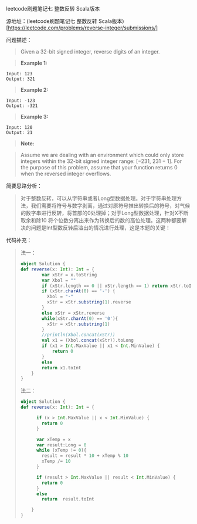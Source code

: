 leetcode刷题笔记七 整数反转 Scala版本

源地址：(leetcode刷题笔记七 整数反转 Scala版本)[https://leetcode.com/problems/reverse-integer/submissions/]

问题描述：

>Given a 32-bit signed integer, reverse digits of an integer.

> **Example 1:**

```
Input: 123
Output: 321
```

> **Example 2:**

```
Input: -123
Output: -321
```

> **Example 3:**

```
Input: 120
Output: 21
```

> **Note:**

> Assume we are dealing with an environment which could only store integers within the 32-bit signed integer range: [−231, 231 − 1]. For the purpose of this problem, assume that your function returns 0 when the reversed integer overflows.

简要思路分析：

> 对于整数反转，可以从字符串或者Long型数据处理。对于字符串处理方法，我们需要将符号与数字剥离，通过对原符号推出转换后的符号，对气候的数字串进行反转，将首部的0处理掉；对于Long型数据处理，针对X不断取余和除10 将个位数分离出来作为转换后的数的高位处理。这两种都要解决的问题是Int型数反转后溢出的情况进行处理，这是本题的关键！

代码补充：

> 法一：
>
> ```scala
> object Solution {
> def reverse(x: Int): Int = {
>         var xStr = x.toString
>         var Xbol = ""
>         if (xStr.length == 0 || xStr.length == 1) return xStr.toInt
>         if (xStr.charAt(0) == '-') {
>           Xbol = "-"
>           xStr = xStr.substring(1).reverse
>         }
>         else xStr = xStr.reverse
>         while(xStr.charAt(0) == '0'){
>           xStr = xStr.substring(1)
>         }
>         //println(Xbol.concat(xStr))
>         val x1 = (Xbol.concat(xStr)).toLong
>         if (x1 > Int.MaxValue || x1 < Int.MinValue) {
>             return 0
>         }
>         else
>         return x1.toInt
>     }
> }
> ```
>
> 法二：
>
> ```scala
> object Solution {
> def reverse(x: Int): Int = {
> 
>       if (x > Int.MaxValue || x < Int.MinValue) {
>         return 0
>       }
> 
>       var xTemp = x
>       var result:Long = 0
>       while (xTemp != 0){
>         result = result * 10 + xTemp % 10
>         xTemp /= 10
>       }
> 
>       if (result > Int.MaxValue || result < Int.MinValue) {
>         return 0
>       }
>       else
>         return  result.toInt
> 
>     }
> }
> ```
>
> 